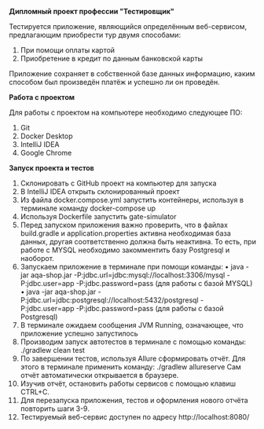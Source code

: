 **Дипломный проект профессии "Тестировщик"**

Тестируется приложение, являющийся определённым веб-сервисом, предлагающим приобрести тур двумя способами:

1) При помощи оплаты картой
2) Приобретение в кредит по данным банковской карты

Приложение сохраняет в собственной базе данных информацию, каким способом был произведён платёж и успешно ли он проведён.


**Работа с проектом**

Для работы с проектом на компьютере необходимо следующее ПО:

1) Git
2) Docker Desktop
3) IntelliJ IDEA
4) Google Chrome

**Запуск проекта и тестов**

1) Склонировать с GitHub проект на компьютер для запуска
2) В IntelliJ IDEA открыть склонированный проект
3) Из файла docker.compose.yml запустить контейнеры, используя в терминале команду docker-compose up
4) Используя Dockerfile запустить gate-simulator
5) Перед запуском приложения важно проверить, что в файлах build.gradle и application.properties активна необходимая база данных, другая соответственно должна быть неактивна. То есть, при работе с MYSQL необходимо закомментить базу Postgresql и наоборот.
6) Запускаем приложение в терминале при помощи команды:
   • java -jar aqa-shop.jar -P:jdbc.url=jdbc:mysql://localhost:3306/mysql -P:jdbc.user=app -P:jdbc.password=pass (для работы с базой MYSQL)
   • java -jar aqa-shop.jar -P:jdbc.url=jdbc:postgresql://localhost:5432/postgresql -P:jdbc.user=app -P:jdbc.password=pass (для работы с базой Postgresql)
7) В терминале ожидаем сообщения JVM Running, означающее, что приложение успешно запустилось
8) Производим запуск автотестов в терминале с помощью команды: ./gradlew clean test
9) По завершении тестов, используя Allure сформировать отчёт. Для этого в терминале применить команду: ./gradlew allureserve
Сам отчёт автоматически открывается в браузере.
10) Изучив отчёт, остановить работы сервисов с помощью клавиш CTRL+C.
11) Для перезапуска приложения, тестов и оформления нового отчёта повторить шаги 3-9.
12) Тестируемый веб-сервис доступен по адресу http://localhost:8080/

